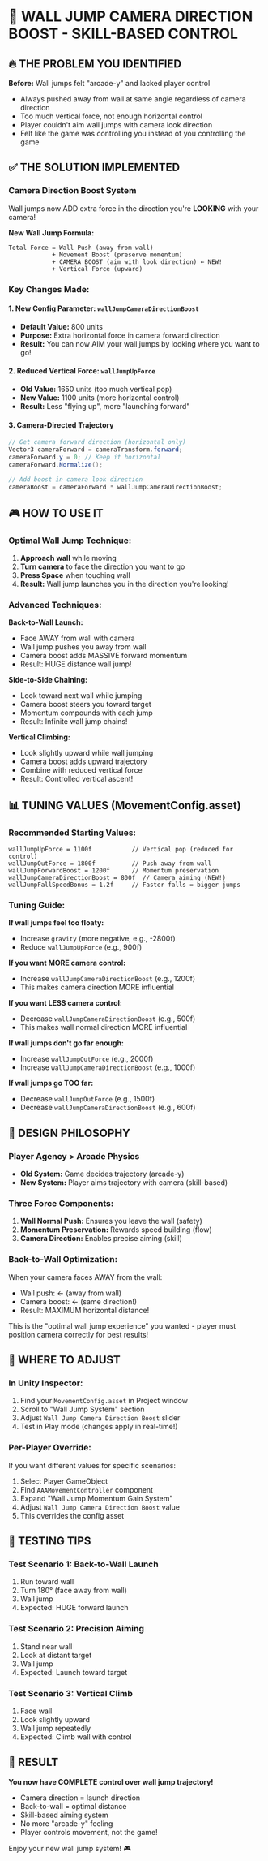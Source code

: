 # 🎯 WALL JUMP CAMERA DIRECTION BOOST - SKILL-BASED CONTROL

## 🔥 THE PROBLEM YOU IDENTIFIED

**Before:** Wall jumps felt "arcade-y" and lacked player control
- Always pushed away from wall at same angle regardless of camera direction
- Too much vertical force, not enough horizontal control
- Player couldn't aim wall jumps with camera look direction
- Felt like the game was controlling you instead of you controlling the game

## ✅ THE SOLUTION IMPLEMENTED

### **Camera Direction Boost System**
Wall jumps now ADD extra force in the direction you're **LOOKING** with your camera!

**New Wall Jump Formula:**
```
Total Force = Wall Push (away from wall) 
            + Movement Boost (preserve momentum) 
            + CAMERA BOOST (aim with look direction) ← NEW!
            + Vertical Force (upward)
```

### **Key Changes Made:**

#### 1. **New Config Parameter: `wallJumpCameraDirectionBoost`**
- **Default Value:** 800 units
- **Purpose:** Extra horizontal force in camera forward direction
- **Result:** You can now AIM your wall jumps by looking where you want to go!

#### 2. **Reduced Vertical Force: `wallJumpUpForce`**
- **Old Value:** 1650 units (too much vertical pop)
- **New Value:** 1100 units (more horizontal control)
- **Result:** Less "flying up", more "launching forward"

#### 3. **Camera-Directed Trajectory**
```csharp
// Get camera forward direction (horizontal only)
Vector3 cameraForward = cameraTransform.forward;
cameraForward.y = 0; // Keep it horizontal
cameraForward.Normalize();

// Add boost in camera look direction
cameraBoost = cameraForward * wallJumpCameraDirectionBoost;
```

## 🎮 HOW TO USE IT

### **Optimal Wall Jump Technique:**
1. **Approach wall** while moving
2. **Turn camera** to face the direction you want to go
3. **Press Space** when touching wall
4. **Result:** Wall jump launches you in the direction you're looking!

### **Advanced Techniques:**

**Back-to-Wall Launch:**
- Face AWAY from wall with camera
- Wall jump pushes you away from wall
- Camera boost adds MASSIVE forward momentum
- Result: HUGE distance wall jump!

**Side-to-Side Chaining:**
- Look toward next wall while jumping
- Camera boost steers you toward target
- Momentum compounds with each jump
- Result: Infinite wall jump chains!

**Vertical Climbing:**
- Look slightly upward while wall jumping
- Camera boost adds upward trajectory
- Combine with reduced vertical force
- Result: Controlled vertical ascent!

## 📊 TUNING VALUES (MovementConfig.asset)

### **Recommended Starting Values:**
```
wallJumpUpForce = 1100f           // Vertical pop (reduced for control)
wallJumpOutForce = 1800f          // Push away from wall
wallJumpForwardBoost = 1200f      // Momentum preservation
wallJumpCameraDirectionBoost = 800f  // Camera aiming (NEW!)
wallJumpFallSpeedBonus = 1.2f     // Faster falls = bigger jumps
```

### **Tuning Guide:**

**If wall jumps feel too floaty:**
- Increase `gravity` (more negative, e.g., -2800f)
- Reduce `wallJumpUpForce` (e.g., 900f)

**If you want MORE camera control:**
- Increase `wallJumpCameraDirectionBoost` (e.g., 1200f)
- This makes camera direction MORE influential

**If you want LESS camera control:**
- Decrease `wallJumpCameraDirectionBoost` (e.g., 500f)
- This makes wall normal direction MORE influential

**If wall jumps don't go far enough:**
- Increase `wallJumpOutForce` (e.g., 2000f)
- Increase `wallJumpCameraDirectionBoost` (e.g., 1000f)

**If wall jumps go TOO far:**
- Decrease `wallJumpOutForce` (e.g., 1500f)
- Decrease `wallJumpCameraDirectionBoost` (e.g., 600f)

## 🎯 DESIGN PHILOSOPHY

### **Player Agency > Arcade Physics**
- **Old System:** Game decides trajectory (arcade-y)
- **New System:** Player aims trajectory with camera (skill-based)

### **Three Force Components:**
1. **Wall Normal Push:** Ensures you leave the wall (safety)
2. **Momentum Preservation:** Rewards speed building (flow)
3. **Camera Direction:** Enables precise aiming (skill)

### **Back-to-Wall Optimization:**
When your camera faces AWAY from the wall:
- Wall push: ← (away from wall)
- Camera boost: ← (same direction!)
- Result: MAXIMUM horizontal distance!

This is the "optimal wall jump experience" you wanted - player must position camera correctly for best results!

## 🔧 WHERE TO ADJUST

### **In Unity Inspector:**
1. Find your `MovementConfig.asset` in Project window
2. Scroll to "Wall Jump System" section
3. Adjust `Wall Jump Camera Direction Boost` slider
4. Test in Play mode (changes apply in real-time!)

### **Per-Player Override:**
If you want different values for specific scenarios:
1. Select Player GameObject
2. Find `AAAMovementController` component
3. Expand "Wall Jump Momentum Gain System"
4. Adjust `Wall Jump Camera Direction Boost` value
5. This overrides the config asset

## 🎪 TESTING TIPS

### **Test Scenario 1: Back-to-Wall Launch**
1. Run toward wall
2. Turn 180° (face away from wall)
3. Wall jump
4. Expected: HUGE forward launch

### **Test Scenario 2: Precision Aiming**
1. Stand near wall
2. Look at distant target
3. Wall jump
4. Expected: Launch toward target

### **Test Scenario 3: Vertical Climb**
1. Face wall
2. Look slightly upward
3. Wall jump repeatedly
4. Expected: Climb wall with control

## 🚀 RESULT

**You now have COMPLETE control over wall jump trajectory!**
- Camera direction = launch direction
- Back-to-wall = optimal distance
- Skill-based aiming system
- No more "arcade-y" feeling
- Player controls movement, not the game!

Enjoy your new wall jump system! 🎮
